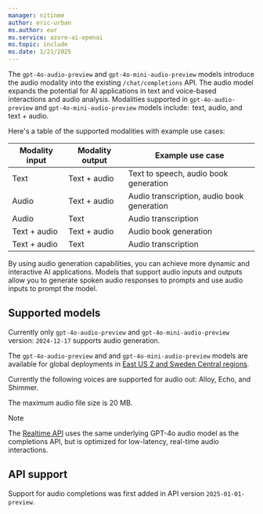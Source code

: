 ```yaml
---
manager: nitinme
author: eric-urban
ms.author: eur
ms.service: azure-ai-openai
ms.topic: include
ms.date: 1/21/2025
---
```


The `gpt-4o-audio-preview` and `gpt-4o-mini-audio-preview` models introduce the audio modality into the existing `/chat/completions` API. The audio model expands the potential for AI applications in text and voice-based interactions and audio analysis. Modalities supported in `gpt-4o-audio-preview` and `gpt-4o-mini-audio-preview` models include:  text, audio, and text + audio.

Here's a table of the supported modalities with example use cases:

| Modality input | Modality output | Example use case |
| --- | --- | --- |
| Text | Text + audio | Text to speech, audio book generation |
| Audio | Text + audio | Audio transcription, audio book generation |
| Audio | Text | Audio transcription |
| Text + audio | Text + audio | Audio book generation |
| Text + audio | Text | Audio transcription |

By using audio generation capabilities, you can achieve more dynamic and interactive AI applications. Models that support audio inputs and outputs allow you to generate spoken audio responses to prompts and use audio inputs to prompt the model. 

## Supported models

Currently only `gpt-4o-audio-preview` and `gpt-4o-mini-audio-preview` version: `2024-12-17` supports audio generation.

The `gpt-4o-audio-preview` and and `gpt-4o-mini-audio-preview` models are available for global deployments in [East US 2 and Sweden Central regions](../concepts/models.md#global-standard-model-availability).

Currently the following voices are supported for audio out: Alloy, Echo, and Shimmer.

The maximum audio file size is 20 MB.

> [!NOTE]
> The [Realtime API](../realtime-audio-quickstart.md) uses the same underlying GPT-4o audio model as the completions API, but is optimized for low-latency, real-time audio interactions.

## API support

Support for audio completions was first added in API version `2025-01-01-preview`. 
